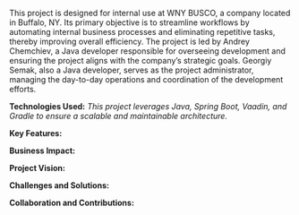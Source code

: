 This project is designed for internal use at WNY BUSCO, a company located in Buffalo, NY. Its primary objective is to streamline workflows by automating internal business processes and eliminating repetitive tasks, thereby improving overall efficiency. 
The project is led by Andrey Chemchiev, a Java developer responsible for overseeing development and ensuring the project aligns with the company’s strategic goals. Georgiy Semak, also a Java developer, serves as the project administrator, managing the day-to-day operations and coordination of the development efforts.

**Technologies Used:**
_This project leverages Java, Spring Boot, Vaadin, and Gradle to ensure a scalable and maintainable architecture._

**Key Features:**


**Business Impact:**


**Project Vision:**


**Challenges and Solutions:**


**Collaboration and Contributions:**

